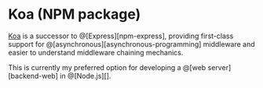 # Koa (NPM package)

[Koa](https://koajs.com) is a successor to @[Express][npm-express], providing first-class
support for @[asynchronous][asynchronous-programming] middleware and easier to understand
middleware chaining mechanics.

This is currently my preferred option for developing a @[web server][backend-web] in
@[Node.js][].
